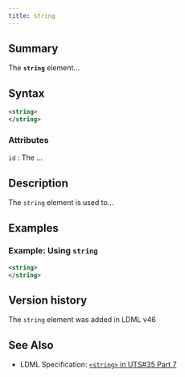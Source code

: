 ```yaml
---
title: string
---
```


## Summary

The **`string`** element…

## Syntax

```xml
<string>
</string>
```

### Attributes

`id` :   The …

## Description

The `string` element is used to…

## Examples

### Example: Using `string`

```xml
<string>
</string>
```

## Version history

The `string` element was added in LDML v46

<!-- ## See also

- … -->

## See Also

- LDML Specification: [`<string>` in UTS#35 Part 7][tr35-element-string]

[tr35-element-string]:
    https://www.unicode.org/reports/tr35/tr35-keyboards.html#element-string

